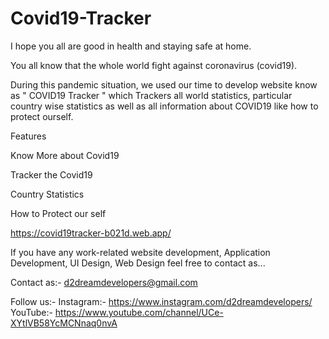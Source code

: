 # Covid19-Tracker

I hope you all  are good in health and staying safe at home.

You all know that the whole world fight against coronavirus (covid19).

During this pandemic situation, we used our time to develop website know as " COVID19 Tracker " which Trackers all world statistics, particular country wise statistics as well as all information about COVID19 like how to protect ourself.

Features

Know More about Covid19

Tracker the Covid19

Country Statistics

How to Protect our self
  

https://covid19tracker-b021d.web.app/


If you have  any work-related website development, Application Development, UI Design, Web Design feel free to contact as...

Contact as:- 
d2dreamdevelopers@gmail.com

Follow us:-
Instagram:-
https://www.instagram.com/d2dreamdevelopers/
YouTube:-
https://www.youtube.com/channel/UCe-XYtlVB58YcMCNnaq0nvA



